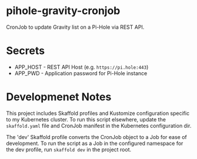 # pihole-gravity-cronjob
CronJob to update Gravity list on a Pi-Hole via REST API.

# Secrets
- APP_HOST - REST API Host (e.g. `https://pi.hole:443`)
- APP_PWD - Application password for Pi-Hole instance

# Developmenet Notes
This project includes Skaffold profiles and Kustomize configuration specific to my Kubernetes cluster. To run this script elsewhere, update the `skaffold.yaml` file and CronJob manifest in the Kubernetes configuration dir. 

The 'dev' Skaffold profile converts the CronJob object to a Job for ease of development. To run the script as a Job in the configured namespace for the dev profile, run `skaffold dev` in the project root.
